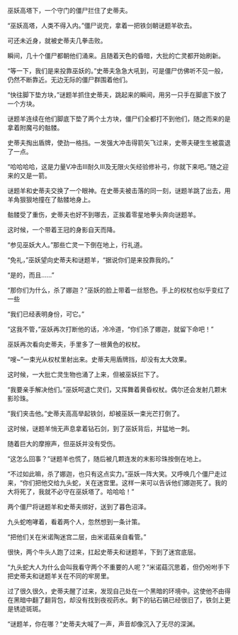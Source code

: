 巫妖高塔下，一个守门的僵尸拦住了史蒂夫。

“巫妖高塔，人类不得入内。”僵尸说完，拿着一把铁剑朝谜题羊砍去。

可还未近身，就被史蒂夫几拳击败。

瞬间，几十个僵尸都朝他们涌来。且随着天色的昏暗，大批的亡灵都开始刷新。
  
“等一下，我们是来投靠巫妖的。”史蒂夫急急大吼到，可是僵尸仿佛听不见一般，仍然不断靠近。无边无际的僵尸群围着他们。

“快往脚下垫方块，”谜题羊抓住史蒂夫，跳起来的瞬间，用另一只手在脚底下放了一个方块。

谜题羊连续在他们脚底下垫了两个土方块，僵尸们全都打不到他们，随之而来的是拿着附魔弓的骷髅。

史蒂夫掏出盾牌，使劲一格挡。一发强大冲击得箭矢飞过来，史蒂夫硬生生被震退了一点。

“哈哈哈哈，这是力量Ⅴ冲击Ⅲ耐久Ⅲ及无限火矢经验修补弓，你就下来吧。”随之迎来的又是一箭。

谜题羊和史蒂夫交换了一个眼神。在史蒂夫被击落的同一刻，谜题羊跳了出去，用羊角狠狠地撞在了骷髅地身上。

骷髅受了重伤，史蒂夫也好不到哪去，正挨着零星地拳头奔向谜题羊。

这时候，一个带着王冠的身影自天而降。

“参见巫妖大人。”那些亡灵一下倒在地上，行礼道。

“免礼，”巫妖望向史蒂夫和谜题羊，“据说你们是来投靠我的。”

“是的，而且......”

“那你们为什么，杀了娜迦？”巫妖的脸上带着一丝怒色。手上的权杖也似乎变红了一些

“我们已经表明身份，可它。”

“这我不管，”巫妖再次打断他的话，冷冷道，“你们杀了娜迦，就留下命吧！”

巫妖再次看向史蒂夫，手里多了一根黄色的权杖。

“嗖~”一束光从权杖里射出来。史蒂夫用盾牌挡，却没有太大效果。

这时候，一大批亡灵生物也涌了上来，但被巫妖拦下了。

“我要亲手解决他们。”巫妖呵退亡灵们，又挥舞着黄昏权杖。偶尔还会发射几颗末影珍珠。

“我们夹击他。”史蒂夫高高举起铁剑，却被巫妖一束光芒打倒了。

这时候，谜题羊悄无声息拿着钻石剑，到了巫妖背后，并猛地一刺。

随着巨大的摩擦声，但巫妖并没有受伤。

“这怎么回事？”谜题羊也慌了，随后被几颗连发的末影珍珠按倒在地上。

“不过如此嘛，杀了娜迦，也只有这点实力。”巫妖一阵大笑。又呼唤几个僵尸走过来，“你们把他交给九头蛇，关在迷宫里。这样一来可以告诉他们娜迦死了。我的大将死了，我就不必守在巫妖塔了。哈哈哈！”

两个僵尸将谜题羊和史蒂夫绑好，送到了暮色沼泽。

九头蛇咆哮着，看着两个人，忽然想到一条计策。

“把他们关在米诺陶迷宫二层，由米诺菇亲自看管。”

很快，两个牛头人跑了过来，扛起史蒂夫和谜题羊，下到了迷宫底层。

“九头蛇大人为什么会叫我看守两个不重要的人呢？”米诺菇沉思着，但仍吩咐手下把史蒂夫和谜题羊关在不同的牢房里。

过了很久很久，史蒂夫醒了过来，发现自己处在一个黑暗的环境中。这使他不由得在黑暗中翻了翻背包，却没有找到夜视药水。剩下的钻石镐已经很旧了，铁剑上更是锈迹斑斑。

“谜题羊，你在哪？”史蒂夫大喊了一声，声音却像沉入了无尽的深渊。
